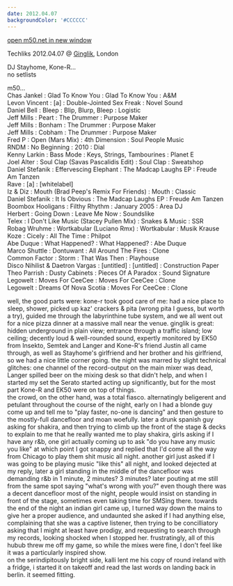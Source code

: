 ```yaml
---
date: 2012.04.07
backgroundColor: '#CCCCCC'
---
```


[open m50.net in new window  
](http://m50.net/)  

Techliks 2012.04.07 @ [Ginglik](http://ginglik.co.uk/), London  

DJ Stayhome, Kone-R...  
no setlists  

m50...  
Chas Jankel : Glad To Know You : Glad To Know You : A&M  
Levon Vincent : \[a\] : Double-Jointed Sex Freak : Novel Sound  
Daniel Bell : Bleep : Blip, Blurp, Bleep : Logistic  
Jeff Mills : Peart : The Drummer : Purpose Maker  
Jeff Mills : Bonham : The Drummer : Purpose Maker  
Jeff Mills : Cobham : The Drummer : Purpose Maker  
Fred P : Open (Mars Mix) : 4th Dimension : Soul People Music  
RNDM : No Beginning : 2010 : Dial  
Kenny Larkin : Bass Mode : Keys, Strings, Tambourines : Planet E  
Joel Alter : Soul Clap (Savas Pascalidis Edit) : Soul Clap : Sweatshop  
Daniel Stefanik : Effervescing Elephant : The Madcap Laughs EP : Freude Am Tanzen  
Rave : \[a\] : \[whitelabel\]  
Iz & Diz : Mouth (Brad Peep's Remix For Friends) : Mouth : Classic  
Daniel Stefanik : It Is Obvious : The Madcap Laughs EP : Freude Am Tanzen  
Boombox Hooligans : Filthy Rhythm : January 2005 : Area DJ  
Herbert : Going Down : Leave Me Now : Soundslike  
Telex : I Don't Like Music (Stacey Pullen Mix) : Snakes & Music : SSR  
Robag Wruhme : Wortkabular (Luciano Rmx) : Wortkabular : Musik Krause  
Koze : Cicely : All The Time : Philpot  
Abe Duque : What Happened? : What Happened? : Abe Duque  
Marco Shuttle : Dontuwant : All Around The Fires : Clone  
Common Factor : Storm : That Was Then : Playhouse  
Disco Nihilist & Daetron Vargas : \[untitled\] : \[untitled\] : Construction Paper  
Theo Parrish : Dusty Cabinets : Pieces Of A Paradox : Sound Signature  
Legowelt : Moves For CeeCee : Moves For CeeCee : Clone  
Legowelt : Dreams Of Nova Scotia : Moves For CeeCee : Clone  

well, the good parts were: kone-r took good care of me: had a nice place to sleep, shower, picked up kaz' crackers & pita (wrong pita I guess, but worth a try), guided me through the labyrinthine tube system, and we all went out for a nice pizza dinner at a massive mall near the venue. ginglik is great: hidden underground in plain view; entrance through a traffic island; low ceiling; decently loud & well-rounded sound, expertly monitored by EK50 from Insekto, Semtek and Langer and Kone-R's friend Justin all came through, as well as Stayhome's girlfriend and her brother and his girlfriend, so we had a nice little corner going. the night was marred by slight technical glitches: one channel of the record-output on the main mixer was dead, Langer spilled beer on the mixing desk so that didn't help, and when I started my set the Serato started acting up significantly, but for the most part Kone-R and EK50 were on top of things.  
the crowd, on the other hand, was a total fiasco. alternatingly beligerent and petulant throughout the course of the night, early on I had a blonde guy come up and tell me to "play faster, no-one is dancing" and then gesture to the mostly-full dancefloor and moan woefully. later a drunk spanish guy asking for shakira, and then trying to climb up the front of the stage & decks to explain to me that he really wanted me to play shakira, girls asking if I have any r&b, one girl actually coming up to ask "do you have any music you like" at which point I got snappy and replied that I'd come all the way from Chicago to play them shit music all night. another girl just asked if I was going to be playing music "like this" all night, and looked dejected at my reply, later a girl standing in the middle of the dancefloor was demanding r&b in 1 minute, 2 minutes? 3 minutes? later pouting at me still from the same spot saying "what's wrong with you?" even though there was a decent dancefloor most of the night, people would insist on standing in front of the stage, sometimes even taking time for SMSing there. towards the end of the night an indian girl came up, I turned way down the mains to give her a proper audience, and undaunted she asked if I had anything else, complaining that she was a captive listener, then trying to be concilliatory asking that I might at least have prodigy, and requesting to search through my records, looking shocked when I stopped her. frustratingly, all of this hubub threw me off my game, so while the mixes were fine, I don't feel like it was a particularly inspired show.  
on the serindipitously bright side, kalli lent me his copy of round ireland with a fridge, i started it on takeoff and read the last words on landing back in berlin. it seemed fitting.